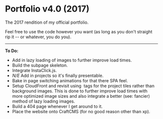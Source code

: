 # Portfolio v4.0 (2017)

The 2017 rendition of my official portfolio.

Feel free to use the code however you want (as long as you don't straight rip it -- or whatever, you do you).

***

**To Do:**

* Add in lazy loading of images to further improve load times.
* Build the subpage skeleton.
* Integrate InstaClick.js.
* *N/E* Add in projects so it's finally presentable.
* Bake in page switching animations for that there SPA feel.
* Setup CloudFront and revisit using <img> tags for the project tiles rather than background images. This is done to further improve load times with more optimized image sizes and also integrate a better (see: fancier) method of lazy loading images.
* Build a 404 page whenever I get around to it.
* Place the website onto CraftCMS (for no good reason other than xp).

